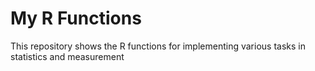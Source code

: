 # My R Functions
This repository shows the R functions for implementing various tasks in statistics and measurement
